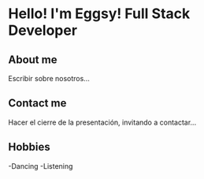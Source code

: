 # Hello! I'm Eggsy! Full Stack Developer
## About me
Escribir sobre nosotros...

## Contact me
Hacer el cierre de la presentación, invitando a contactar...

## Hobbies

-Dancing
-Listening